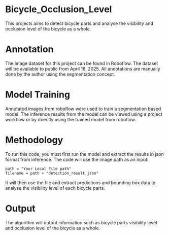 # Bicycle_Occlusion_Level
This projects aims to detect bicycle parts and analyse the visibility and occlusion level of the bicycle as a whole.

# Annotation
The image dataset for this project can be found in Roboflow. The dataset will be available to public from April 18, 2025. All annotations are manually done by the author using the segmentation concept.

# Model Training
Annotated images from roboflow were used to train a segmentation based model. The inference results from the model can be viewed using a project workflow or by directly using the trained model from roboflow.

# Methodology
To run this code, you must first run the model and extract the results in json format from inference. The code will use the image path as an input:

	path = "Your Local File path"
	filename = path + "detection_result.json"

It will then use the file and extract predictions and bounding box data to analyse the visibility level of each bicycle parts.

# Output
The algorithm will output information such as bicycle parts visibility level and occlusion level of the bicycle as a whole.

